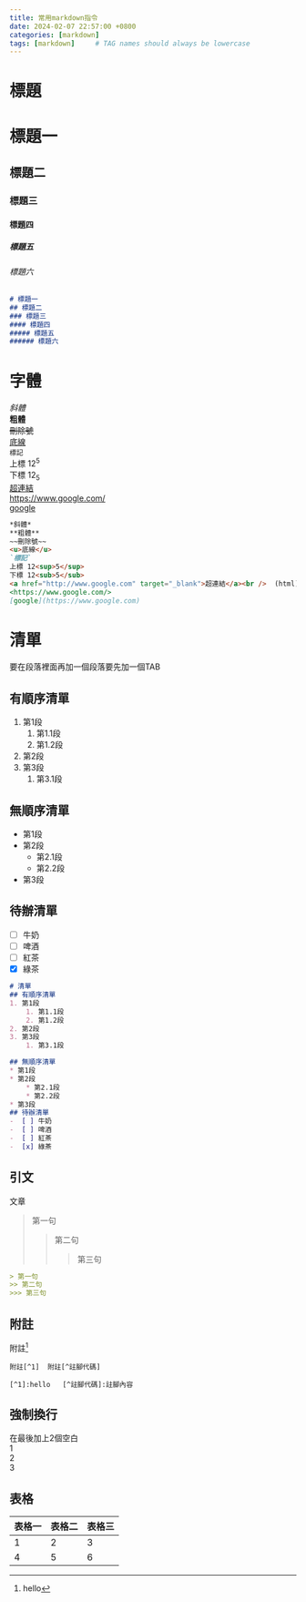 ```yaml
---
title: 常用markdown指令
date: 2024-02-07 22:57:00 +0800 
categories: [markdown]
tags: [markdown]     # TAG names should always be lowercase
---
```

# **標題**  
# 標題一
## 標題二
### 標題三
#### 標題四
##### 標題五
###### 標題六  
```md
# 標題一
## 標題二
### 標題三
#### 標題四
##### 標題五
###### 標題六 
```
# **字體**  

*斜體*  
**粗體**  
~~刪除號~~  
<u>底線</u>  
`標記`  
上標 12<sup>5</sup>  
下標 12<sub>5</sub>  
<a href="http://www.google.com" target="_blank">超連結</a><br />
<https://www.google.com/>  
[google](https://www.google.com)   
  
```md
*斜體*  
**粗體**  
~~刪除號~~  
<u>底線</u>  
`標記`  
上標 12<sup>5</sup>  
下標 12<sub>5</sub>  
<a href="http://www.google.com" target="_blank">超連結</a><br />  (html)
<https://www.google.com/>  
[google](https://www.google.com)
```
# 清單  
要在段落裡面再加一個段落要先加一個TAB
## 有順序清單
1. 第1段
    1. 第1.1段
    2. 第1.2段
2. 第2段
3. 第3段
    1. 第3.1段

## 無順序清單
* 第1段
* 第2段
    * 第2.1段
    * 第2.2段
* 第3段    
## 待辦清單
-  [ ] 牛奶
-  [ ] 啤酒
-  [ ] 紅茶
-  [x] 綠茶

```md
# 清單  
## 有順序清單
1. 第1段
    1. 第1.1段
    2. 第1.2段
2. 第2段
3. 第3段
    1. 第3.1段

## 無順序清單
* 第1段
* 第2段
    * 第2.1段
    * 第2.2段
* 第3段    
## 待辦清單
-  [ ] 牛奶
-  [ ] 啤酒
-  [ ] 紅茶
-  [x] 綠茶
```

## 引文
文章  
> 第一句  
>> 第二句
>>> 第三句
```md
> 第一句  
>> 第二句
>>> 第三句
```
## 附註
附註[^1]  

[^1]:hello
```
附註[^1]  附註[^註腳代碼]

[^1]:hello   [^註腳代碼]:註腳內容
```
## 強制換行
在最後加上2個空白  
1  
2  
3

## 表格

表格一|表格二|表格三
---|---|---
1|2|3
4|5|6
